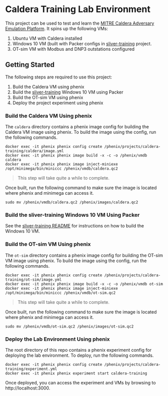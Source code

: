 # Caldera Training Lab Environment

This project can be used to test and learn the [MITRE Caldera Adversary
Emulation Platform](https://caldera.mitre.org). It spins up the following VMs:

1. Ubuntu VM with Caldera installed
1. Windows 10 VM (built with Packer configs in
   [sliver-training](../sliver-training) project.
1. OT-sim VM with Modbus and DNP3 outstations configured

## Getting Started

The following steps are required to use this project:

1. Build the Caldera VM using phenix
1. Build the [sliver-training](../sliver-training) Windows 10 VM using Packer
1. Build the OT-sim VM using phenix
1. Deploy the project experiment using phenix

### Build the Caldera VM Using phenix

The `caldera` directory contains a phenix image config for building the Caldera
VM image using phenix. To build the image using the config, run the following
commands.

```
docker exec -it phenix phenix config create /phenix/projects/caldera-training/caldera/image.yml
docker exec -it phenix phenix image build -x -c -o /phenix/vmdb caldera
docker exec -it phenix phenix image inject-miniexe /opt/minimega/bin/miniccc /phenix/vmdb/caldera.qc2
```

> This step will take quite a while to complete.

Once built, run the following command to make sure the image is located where
phenix and minimega can access it.

```
sudo mv /phenix/vmdb/caldera.qc2 /phenix/images/caldera.qc2
```

### Build the sliver-training Windows 10 VM Using Packer

See the [sliver-training README](../sliver-training/README.md) for instructions
on how to build the Windows 10 VM.

### Build the OT-sim VM Using phenix

The `ot-sim` directory contains a phenix image config for building the OT-sim VM
image using phenix. To build the image using the config, run the following
commands.

```
docker exec -it phenix phenix config create /phenix/projects/caldera-training/ot-sim/image.yml
docker exec -it phenix phenix image build -x -c -o /phenix/vmdb ot-sim
docker exec -it phenix phenix image inject-miniexe /opt/minimega/bin/miniccc /phenix/vmdb/ot-sim.qc2
```

> This step will take quite a while to complete.

Once built, run the following command to make sure the image is located where
phenix and minimega can access it.

```
sudo mv /phenix/vmdb/ot-sim.qc2 /phenix/images/ot-sim.qc2
```

### Deploy the Lab Environment Using phenix

The root directory of this repo contains a phenix experiment config for
deploying the lab environment. To deploy, run the following commands.

```
docker exec -it phenix phenix config create /phenix/projects/caldera-training/experiment.yml
docker exec -it phenix phenix experiment start caldera-training
```

Once deployed, you can access the experiment and VMs by browsing to
http://localhost:3000.
